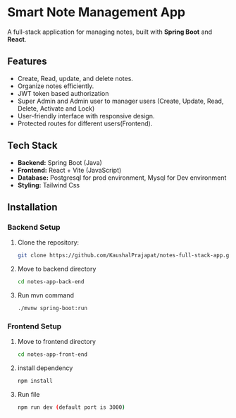 # Smart Note Management App

<!-- Description -->

A full-stack application for managing notes, built with **Spring Boot** and **React**.

## Features

- Create, Read, update, and delete notes.
- Organize notes efficiently.
- JWT token based authorization
- Super Admin and Admin user to manager users (Create, Update, Read, Delete, Activate and Lock)
- User-friendly interface with responsive design.
- Protected routes for different users(Frontend).

## Tech Stack

- **Backend:** Spring Boot (Java)
- **Frontend:** React + Vite (JavaScript)
- **Database:** Postgresql for prod environment, Mysql for Dev environment
- **Styling:** Tailwind Css

## Installation

### Backend Setup

1. Clone the repository:
   ````bash
   git clone https://github.com/KaushalPrajapat/notes-full-stack-app.git
2. Move to backend directory
    ```bash
    cd notes-app-back-end
3. Run mvn command 
    ```bash
    ./mvnw spring-boot:run
   ````

### Frontend Setup
1. Move to frontend directory
    ```bash
    cd notes-app-front-end
2. install dependency
    ```bash
    npm install
3. Run file
    ```bash
    npm run dev (default port is 3000)

<!-- ## Backedn

### Models


### Miscmiscellaneous


## Api-test
### POSTMAN


## Frontend
### USER or GUEST

### ADMIN


### SUPER ADMIN -->
